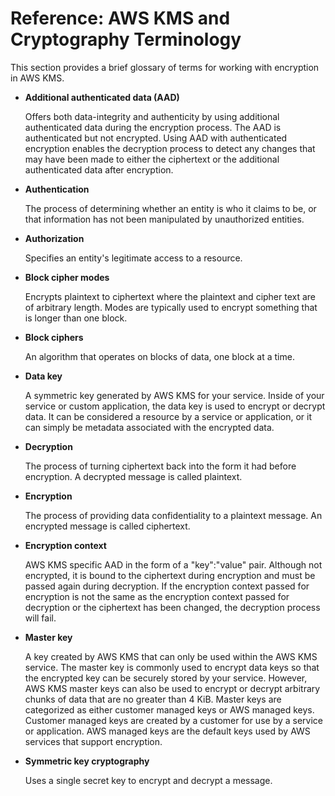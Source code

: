 # Reference: AWS KMS and Cryptography Terminology<a name="crypto-terminology"></a>

This section provides a brief glossary of terms for working with encryption in AWS KMS\.
+ **Additional authenticated data \(AAD\)**

  Offers both data\-integrity and authenticity by using additional authenticated data during the encryption process\. The AAD is authenticated but not encrypted\. Using AAD with authenticated encryption enables the decryption process to detect any changes that may have been made to either the ciphertext or the additional authenticated data after encryption\.
+ **Authentication**

  The process of determining whether an entity is who it claims to be, or that information has not been manipulated by unauthorized entities\.
+ **Authorization**

  Specifies an entity's legitimate access to a resource\.
+ **Block cipher modes**

  Encrypts plaintext to ciphertext where the plaintext and cipher text are of arbitrary length\. Modes are typically used to encrypt something that is longer than one block\.
+ **Block ciphers**

  An algorithm that operates on blocks of data, one block at a time\.
+ **Data key**

  A symmetric key generated by AWS KMS for your service\. Inside of your service or custom application, the data key is used to encrypt or decrypt data\. It can be considered a resource by a service or application, or it can simply be metadata associated with the encrypted data\.
+ **Decryption**

  The process of turning ciphertext back into the form it had before encryption\. A decrypted message is called plaintext\.
+ **Encryption**

  The process of providing data confidentiality to a plaintext message\. An encrypted message is called ciphertext\.
+ **Encryption context**

  AWS KMS specific AAD in the form of a "key":"value" pair\. Although not encrypted, it is bound to the ciphertext during encryption and must be passed again during decryption\. If the encryption context passed for encryption is not the same as the encryption context passed for decryption or the ciphertext has been changed, the decryption process will fail\.
+ **Master key**

  A key created by AWS KMS that can only be used within the AWS KMS service\. The master key is commonly used to encrypt data keys so that the encrypted key can be securely stored by your service\. However, AWS KMS master keys can also be used to encrypt or decrypt arbitrary chunks of data that are no greater than 4 KiB\. Master keys are categorized as either customer managed keys or AWS managed keys\. Customer managed keys are created by a customer for use by a service or application\. AWS managed keys are the default keys used by AWS services that support encryption\.
+ **Symmetric key cryptography**

  Uses a single secret key to encrypt and decrypt a message\.
